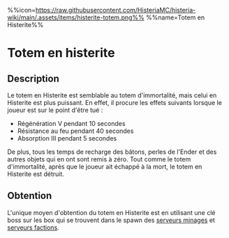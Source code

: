 %%icon=https://raw.githubusercontent.com/HisteriaMC/histeria-wiki/main/.assets/items/histerite-totem.png%%
%%name=Totem en Histerite%%

# Totem en histerite

## Description

Le totem en Histerite est semblable au totem d'immortalité, mais celui en Histerite est plus puissant. En effet, il procure les effets suivants lorsque le joueur est sur le point d'être tué : 
- Régénération V pendant 10 secondes
- Résistance au feu pendant 40 secondes
- Absorption III pendant 5 secondes

De plus, tous les temps de recharge des bâtons, perles de l'Ender et des autres objets qui en ont sont remis à zéro.
Tout comme le totem d'immortalité, après que le joueur ait échappé à la mort, le totem en Histerite est détruit.

## Obtention

L'unique moyen d'obtention du totem en Histerite est en utilisant une clé boss sur les box qui se trouvent dans le spawn des [serveurs minages](https://histeria.fr/wiki/mondes/monde-minage) et [serveurs factions](https://histeria.fr/wiki/mondes/serveurs-faction).
